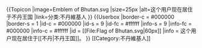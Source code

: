 {{Topicon
|image=Emblem of Bhutan.svg
|size=25px
|alt=这个用户现在居住于不丹王国
|link=分类:不丹維基人
}}
{{Userbox
  |border-c = #000000
  |border-s = 1
  |id-c     = #000000
  |id-s     = 9
  |id-fc    = #ffffff
  |info-s   = 9
  |info-fc  = #000000
  |info-c   = #ffffff
  |id       = [[File:Flag of Bhutan.svg|60px]]
  |info     = 这个用户现在居住于[[不丹|不丹王国]]。
}}
[[Category:不丹維基人]]